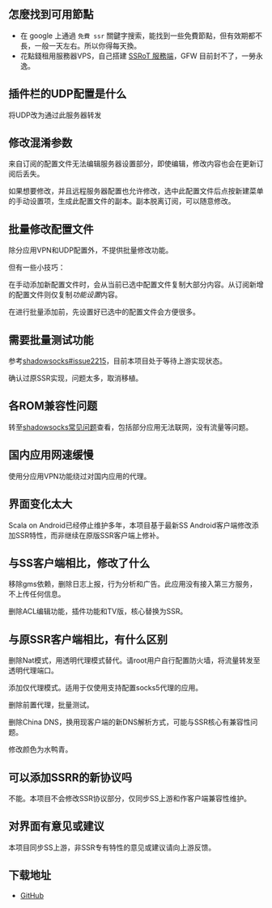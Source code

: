 ## 怎麼找到可用節點
- 在 google 上通過 `免費 ssr` 關鍵字搜索，能找到一些免費節點，但有效期都不長，一般一天左右。所以你得每天換。
- 花點錢租用服務器VPS，自己搭建 [SSRoT 服務端](https://github.com/ShadowsocksR-Live/shadowsocksr-native/wiki)，GFW 目前封不了，一勞永逸。

## 插件栏的UDP配置是什么

将UDP改为通过此服务器转发

## 修改混淆参数

来自订阅的配置文件无法编辑服务器设置部分，即使编辑，修改内容也会在更新订阅后丢失。

如果想要修改，并且远程服务器配置也允许修改，选中此配置文件后点按新建菜单的手动设置项，生成此配置文件的副本。副本脱离订阅，可以随意修改。

## 批量修改配置文件

除分应用VPN和UDP配置外，不提供批量修改功能。

但有一些小技巧：

在手动添加新配置文件时，会从当前已选中配置文件复制大部分内容。从订阅新增的配置文件则仅复制*功能设置*内容。

在进行批量添加前，先设置好已选中的配置文件会方便很多。

## 需要批量测试功能

参考[shadowsocks#issue2215](https://github.com/shadowsocks/shadowsocks-android/issues/2215)，目前本项目处于等待上游实现状态。

确认过原SSR实现，问题太多，取消移植。

## 各ROM兼容性问题

转至[shadowsocks常见问题](https://github.com/shadowsocks/shadowsocks-android/blob/master/.github/faq.md#why-is-my-rom-not-supported)查看，包括部分应用无法联网，没有流量等问题。

## 国内应用网速缓慢

使用分应用VPN功能绕过对国内应用的代理。

## 界面变化太大

Scala on Android已经停止维护多年，本项目基于最新SS Android客户端修改添加SSR特性，而非继续在原版SSR客户端上修补。

## 与SS客户端相比，修改了什么

移除gms依赖，删除日志上报，行为分析和广告。此应用没有接入第三方服务，不上传任何信息。

删除ACL编辑功能，插件功能和TV版，核心替换为SSR。

## 与原SSR客户端相比，有什么区别

删除Nat模式，用透明代理模式替代。请root用户自行配置防火墙，将流量转发至透明代理端口。

添加仅代理模式。适用于仅使用支持配置socks5代理的应用。

删除前置代理，批量测试。

删除China DNS，换用现客户端的新DNS解析方式，可能与SSR核心有兼容性问题。

修改颜色为水鸭青。

## 可以添加SSRR的新协议吗

不能。本项目不会修改SSR协议部分，仅同步SS上游和作客户端兼容性维护。

## 对界面有意见或建议

本项目同步SS上游，非SSR专有特性的意见或建议请向上游反馈。

## 下载地址

* [GitHub](https://github.com/ShadowsocksR-Live/ssrdroid/releases)

